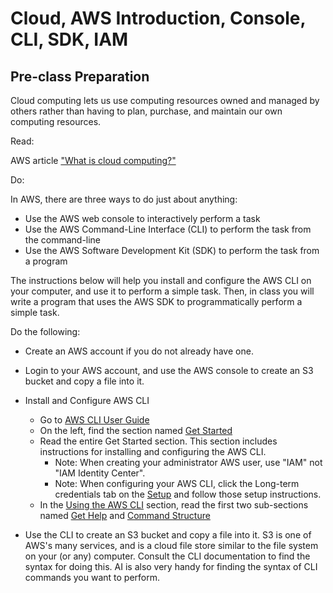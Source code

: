 # Cloud, AWS Introduction, Console, CLI, SDK, IAM

## Pre-class Preparation

Cloud computing lets us use computing resources owned and managed by others rather than having to plan, purchase, and maintain our own computing resources.

Read:

AWS article ["What is cloud computing?"](https://aws.amazon.com/what-is-cloud-computing/)

Do:

In AWS, there are three ways to do just about anything:

- Use the AWS web console to interactively perform a task
- Use the AWS Command-Line Interface (CLI) to perform the task from the command-line
- Use the AWS Software Development Kit (SDK) to perform the task from a program

The instructions below will help you install and configure the AWS CLI on your computer, and use it to perform a simple task. Then, in class you will write a program that uses the AWS SDK to programmatically perform a simple task.

Do the following:

- Create an AWS account if you do not already have one.

- Login to your AWS account, and use the AWS console to create an S3 bucket and copy a file into it.

- Install and Configure AWS CLI

    - Go to [AWS CLI User Guide](https://docs.aws.amazon.com/cli/latest/userguide/cli-chap-welcome.html)
    - On the left, find the section named [Get Started](https://docs.aws.amazon.com/cli/latest/userguide/cli-chap-getting-started.html)
    - Read the entire Get Started section. This section includes instructions for installing and configuring the AWS CLI.
        - Note: When creating your administrator AWS user, use "IAM" not "IAM Identity Center".
        - Note: When configuring your AWS CLI, click the Long-term credentials tab on the [Setup](https://docs.aws.amazon.com/cli/latest/userguide/getting-started-quickstart.html) and follow those setup instructions.
    - In the [Using the AWS CLI](https://docs.aws.amazon.com/cli/latest/userguide/cli-chap-using.html) section, read the first two sub-sections named [Get Help](https://docs.aws.amazon.com/cli/latest/userguide/cli-usage-help.html) and [Command Structure](https://docs.aws.amazon.com/cli/latest/userguide/cli-usage-commandstructure.html)

- Use the CLI to create an S3 bucket and copy a file into it. S3 is one of AWS's many services, and is a cloud file store similar to the file system on your (or any) computer. Consult the CLI documentation to find the syntax for doing this. AI is also very handy for finding the syntax of CLI commands you want to perform.
